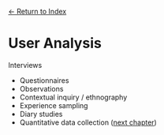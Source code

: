 [← Return to Index](https://github.com/kspra3/FIT3175-Notes)

# User Analysis
Interviews
- Questionnaires
- Observations
- Contextual inquiry / ethnography
- Experience sampling
- Diary studies
- Quantitative data collection ([next chapter]())
